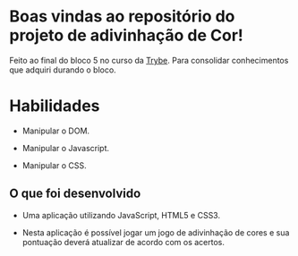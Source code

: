 # Boas vindas ao repositório do projeto de adivinhação de Cor!
  Feito ao final do bloco 5 no curso da [Trybe](https://www.betrybe.com/). Para consolidar
  conhecimentos que adquiri durando o bloco.

# Habilidades

- Manipular o DOM.

- Manipular o Javascript.

- Manipular o CSS.

## O que foi desenvolvido

- Uma aplicação utilizando JavaScript, HTML5 e CSS3.

- Nesta aplicação é possível jogar um jogo de adivinhação de cores e sua pontuação deverá atualizar de acordo com os acertos.
